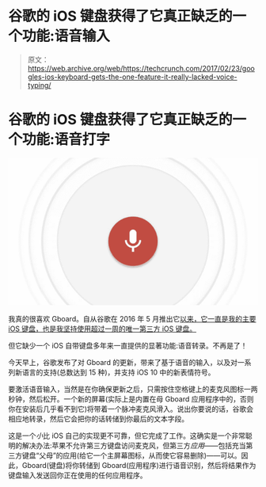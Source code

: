 # 谷歌的 iOS 键盘获得了它真正缺乏的一个功能:语音输入 

> 原文：<https://web.archive.org/web/https://techcrunch.com/2017/02/23/googles-ios-keyboard-gets-the-one-feature-it-really-lacked-voice-typing/>

# 谷歌的 iOS 键盘获得了它真正缺乏的一个功能:语音打字

![voice](img/eecec5697ff4b1d61d43a9358d4c469f.png)

我真的很喜欢 Gboard。自从谷歌在 2016 年 5 月推出它[以来，它一直是我的主要 iOS 键盘，也是我坚持使用超过一周的唯一第三方 iOS 键盘。](https://web.archive.org/web/20221207060549/https://beta.techcrunch.com/2016/05/12/google-launches-gboard-an-ios-keyboard-that-lets-you-search-without-a-browser/)

但它缺少一个 iOS 自带键盘多年来一直提供的显著功能:语音转录。不再是了！

今天早上，谷歌发布了对 Gboard 的更新，带来了基于语音的输入，以及对一系列新语言的支持(总数达到 15 种)，并支持 iOS 10 中的新表情符号。

要激活语音输入，当然是在你确保更新之后，只需按住空格键上的麦克风图标一两秒钟，然后松开。一个新的屏幕(实际上是内置在母 Gboard 应用程序中的，否则你在安装后几乎看不到它)将带着一个脉冲麦克风滑入。说出你要说的话，谷歌会相应地转录，然后它会把你的话转储到你最后的文本字段。

这是一个*小*比 iOS 自己的实现更不可靠，但它完成了工作。这确实是一个非常聪明的解决办法:苹果不允许第三方键盘访问麦克风，但第三方*应用*——包括充当第三方键盘“父母”的应用(给它一个主屏幕图标，从而使它容易删除)——可以。因此，Gboard(键盘)将你转储到 Gboard(应用程序)进行语音识别，然后将结果作为键盘输入发送回你正在使用的任何应用程序。